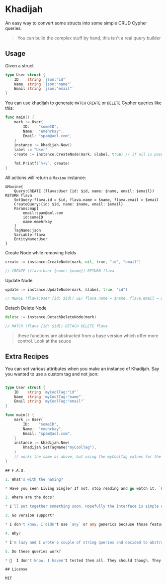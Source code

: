 # Khadijah

An easy way to convert some structs into some simple CRUD Cypher queries.

> You can build the complex stuff by hand, this isn't a real query builder

## Usage

Given a struct

```go
type User struct {
	ID    string `json:"id"`
	Name  string `json:"name"`
	Email string `json:"email"`
}
```

You can use khadijah to generate `MATCH` `CREATE` or `DELETE` Cypher queries like this:

```go
func main() {
	mark := User{
		ID:    "someID",
		Name:  "emehrkay",
		Email: "spam@aol.com",
	}
	instance := khadijah.New()
	label := "User"
	create := instance.CreateNode(mark, &label, true) // if nil is paseed in for label, the entity's Name is used

	fmt.Printf(`%+v`, create)
}
```

All actions will return a `Maxine` instance:

```
&Maxine{
	Query:CREATE (flava:User {id: $id, name: $name, email: $email}) RETURN flava 
	SetQuery:flava.id = $id, flava.name = $name, flava.email = $email 
	CreateQuery:{id: $id, name: $name, email: $email} 
	Params:map[
		email:spam@aol.com 
		id:someID 
		name:emehrkay
	] 
	TagName:json 
	Variable:flava
	EntityName:User
}
```

Create Node while removing fields

```go
create := instance.CreateNode(mark, nil, true, "id", "email")

// CREATE (flava:User {name: $name}) RETURN flava
```

Update Node

```go
update := instance.UpdateNode(mark, &label, true, "id")

// MERGE (flava:User {id: $id}) SET flava.name = $name, flava.email = $email RETURN flava
```

Detach Delete Node

```go
delete := instance.DetachDeleteNode(mark)

// MATCH (flava {id: $id}) DETACH DELETE flava
```

> these functions are abstracted from a base version which offer more control. Look at the souce

## Extra Recipes 

You can set various attributes when you make an instance of Khadijah. Say you wanted to use a custom tag and not json:

```go

type User struct {
	ID    string `myCoolTag:"id"`
	Name  string `myCoolTag:"name"`
	Email string `myCoolTag:"email"`
}

func main() {
	mark := User{
		ID:    "someID",
		Name:  "emehrkay",
		Email: "spam@aol.com",
	}
	instance := khadijah.New(
		khadijah.SetTagName("myCoolTag"),
	)
	// works the same as above, but using the myCoolTag values for the properties
}

## F.A.Q. 

1. What's with the naming?

* Have you seen Living Single? If not, stop reading and go watch it. `Khadijah` runs `Flava` magazine. She is the main character and everything flows through her. `Synclaire`, her cousin and assistant, is quirky and quietly handles things. She is reponsible for connections. `Regine` is their roommate who is constantly dating, that's why she is in charge of single node augmentations. `Maxine` is their boisterous, shoot-from-the-hip neighbor lawer and is in charge of interrogating entities. `Overton` is the handyman in the building that they live in and is reponsible for utilty functionality. `Kyle` is fancy and doesnt have a role in this lib, yet. Im thinking some sort of pretty printer in a future release.

2. Where are the docs?

* I'll put together something soon. Hopefully the interface is simple enough to grok becuase this doesn't really do too much. Just start with `khadijah` and work your way out.

3. Go version support?

* I don't know. I didn't use `any` or any generics because those features arent really necessary and not everyone has 1.18+

4. Why?

* I'm lazy and I wrote a couple of string queries and decided to abstract it to a function. Then I said "this could be a lib," and now we're here.

5. Do these queries work?

* 😬  I don't know. I haven't tested them all. They should though. They should.

## License

MIT
